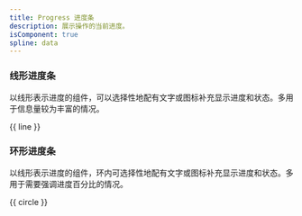 ```yaml
---
title: Progress 进度条
description: 展示操作的当前进度。
isComponent: true
spline: data
---
```


### 线形进度条

以线形表示进度的组件，可以选择性地配有文字或图标补充显示进度和状态。多用于信息量较为丰富的情况。

{{ line }}

### 环形进度条

以线形表示进度的组件，环内可选择性地配有文字或图标补充显示进度和状态。多用于需要强调进度百分比的情况。

{{ circle }}
